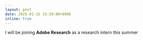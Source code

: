```yaml
---
layout: post
date: 2025-01-15 15:59:00+0900
inline: true
---
```


I will be joining **Adobe Research** as a research intern this summer
